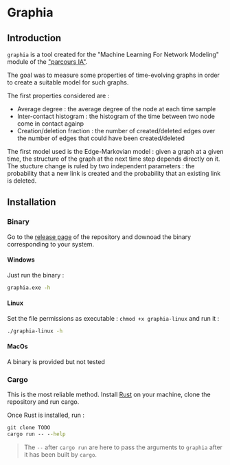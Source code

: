 # Graphia

## Introduction
`graphia` is a tool created for the "Machine Learning For Network Modeling" module of the ["parcours IA"](https://ens-paris-saclay.fr/etudes/diplome-ens-paris-saclay/parcours-intelligence-artificielle-ia).

The goal was to measure some properties of time-evolving graphs in order to create a suitable model for such graphs.

The first properties considered are :
* Average degree : the average degree of the node at each time sample
* Inter-contact histogram : the histogram of the time between two node come in contact againp
* Creation/deletion fraction : the number of created/deleted edges over the number of edges that could have been
 created/deleted

The first model used is the Edge-Markovian model :
given a graph at a given time, the structure of the graph at the next time step depends directly on it. The stucture change is ruled by two independent parameters : the  probability that a new link is created and the probability that an existing link is deleted.

## Installation

### Binary
Go to the [release page](https://github.com/grodino/graphia/releases) of the repository and downoad the binary corresponding to your system.

#### Windows
Just run the binary : 
```cmd
graphia.exe -h
```

#### Linux
Set the file permissions as executable : `chmod +x graphia-linux` and run it :
```bash
./graphia-linux -h
```

#### MacOs
A binary is provided but not tested


### Cargo 
This is the most reliable method. Install [Rust](https://www.rust-lang.org/tools/install) on your machine, clone the repository and run cargo.

Once Rust is installed, run :
```cmd
git clone TODO
cargo run -- --help
```

> The `--` after `cargo run` are here to pass the arguments to `graphia` after it has been built by `cargo`.